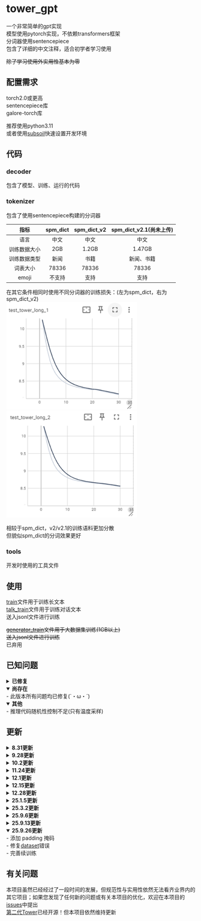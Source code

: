 # tower_gpt
一个非常简单的gpt实现<br>
模型使用pytorch实现，不依赖transformers框架<br>
分词器使用sentencepiece<br>
包含了详细的中文注释，适合初学者学习使用

~~除了学习使用外实用性基本为零~~

## 配置需求
torch2.0或更高<br>
sentencepiece库<br>
galore-torch库<br>

推荐使用python3.11<br>
或者使用[subsoil](https://github.com/midway2333/subsoil)快速设置开发环境
## 代码
### decoder
包含了模型、训练、运行的代码
### tokenizer
包含了使用sentencepiece构建的分词器<br>

|指标|spm_dict|spm_dict_v2|spm_dict_v2.1(尚未上传)|
|    :----:   |    :----:   |     :----:    |     :----:    |
|语言|中文|中文|中文|
|训练数据大小|2GB|1.2GB|1.47GB|
|训练数据类型|新闻|书籍|新闻、书籍|
|词表大小|78336|78336|78336|
|emoji|不支持|支持|支持|

在其它条件相同时使用不同分词器的训练损失：(左为spm_dict，右为spm_dict_v2)<br>
![spm_dict](https://github.com/midway2333/tower_gpt/blob/main/png_box/v1.png)
![spm_dict_v2](https://github.com/midway2333/tower_gpt/blob/main/png_box/v2.png)<br>

相较于spm_dict，v2/v2.1的训练语料更加分散<br>
但貌似spm_dict的分词效果更好

### tools
开发时使用的工具文件

## 使用
[train](https://github.com/midway2333/tower_gpt/blob/main/decoder/train.py)文件用于训练长文本<br>
[talk_train](https://github.com/midway2333/tower_gpt/blob/main/decoder/talk_train.py)文件用于训练对话文本<br>
送入jsonl文件进行训练<br>

~~<a href="https://github.com/midway2333/tower_gpt/blob/main/decoder/generator_train.py">generator_train</a>文件用于大数据集训练(1GB以上)~~<br>
~~送入jsonl文件进行训练~~<br>
已弃用

## 已知问题
<details close> 
<summary>  <b>已修复</b> </summary>
- 线性层与词向量权重共享不可用，代码以注释形式保留<br>
- <a href="https://github.com/midway2333/tower_gpt/blob/main/decoder/tfer_dataloader.py">tfer_dataloader</a>可能导致在同一个epoch中重复利用近似文本，部分训练文本无法利用的问题<br>
- mask无法识别padding并处理<br>
-<a href="https://github.com/midway2333/tower_gpt/blob/main/decoder/train.py">train</a>与<a href="https://github.com/midway2333/tower_gpt/blob/main/decoder/talk_train.py">talk_train</a>缺失梯度清除<br>
- 断点续训会在开始时出现loss增加的情况<br>
- <a href="https://github.com/midway2333/tower_gpt/blob/main/decoder/dataset.py">dataset</a>在加载器下无法遍历完整数据的问题<br/>
</details>

<details open> 
<summary>  <b>尚存在</b> </summary>
- 此版本所有问题均已修复(`・ω・´)<br/>
</details>

<details open> 
<summary>  <b>其他</b> </summary>
- 推理代码随机性控制不足(只有温度采样)<br/>
</details>

## 更新

<details close> 
<summary>  <b>8.31更新</b> </summary>
- 上传了<a href="https://github.com/midway2333/tower_gpt/blob/main/decoder/train.py">training</a>文件，新文件修复了<a href="https://github.com/midway2333/tower_gpt/blob/main/decoder/tfer_dataloader.py">tfer_dataloader</a>中的问题，同时为训练中添加了梯度裁剪，提高了代码在大数据量下的训练效率<br/>
</details>

<details close> 
<summary>  <b>9.28更新</b> </summary>
- 上传了<a href="https://github.com/midway2333/tower_gpt/blob/main/decoder/talk_train.py">talk_training</a>文件，新文件可以进行对话训练<br>
- 为<a href="https://github.com/midway2333/tower_gpt/blob/main/decoder/train.py">training</a>添加了梯度累计与混合精度，<a href="https://github.com/midway2333/tower_gpt/blob/main/decoder/talk_train.py">talk_training</a>同样具有这些新特性<br>
- 删除了过时训练文件<br/>
</details>

<details close> 
<summary>  <b>10.2更新</b> </summary>
- 对<a href="https://github.com/midway2333/tower_gpt/blob/main/decoder/model.py">模型文件</a>部分更改/优化<br>
- 修复线性层与词向量权重共享不可用的问题<br>
- 完善padding处理机制<br>
- 更换激活函数<br>
- 上传了新的工具文件<br/>
</details>

<details close> 
<summary>  <b>11.24更新</b> </summary>
- 上传了更新的<a href="https://github.com/midway2333/tower_gpt/blob/main/decoder/train.py">training</a>文件，此文件为实验性长文本训练文件<br>
- 优点是可以直接使用json训练，可以记录训练日志<br>
- 缺点是dataset对ram需求更大，dataset效率更低<br/>
</details>

<details close> 
<summary>  <b>12.1更新</b> </summary>
- 完善了<a href="https://github.com/midway2333/tower_gpt/blob/main/decoder/train.py">training</a>，现在此文件可以完成断点续训，并保存训练日志<br>
- 新的tokenizer<br>
- 删除了部分已不需要工具文件<br>
- 增加了新的工具文件<br/>
</details>

<details close> 
<summary>  <b>12.15更新</b> </summary>
- 对部分文件的重命名<br>
- 为<a href="https://github.com/midway2333/tower_gpt/blob/main/decoder/train.py">train</a>添加了测试集支持<br>
- 修复了<a href="https://github.com/midway2333/tower_gpt/blob/main/decoder/train.py">train</a>与<a href="https://github.com/midway2333/tower_gpt/blob/main/decoder/talk_train.py">talk_train</a>缺失梯度清除的问题<br>
- <del>我个若知居然4个月没发现这个问题</del> <br>
- 对<a href="https://github.com/midway2333/tower_gpt/blob/main/decoder/train.py">train</a>与<a href="https://github.com/midway2333/tower_gpt/blob/main/decoder/talk_train.py">talk_train</a>的代码优化
</details>

<details close> 
<summary>  <b>12.28更新</b> </summary>
- 拆分<a href="https://github.com/midway2333/tower_gpt/blob/main/decoder/train.py">train</a>为<a href="https://github.com/midway2333/tower_gpt/blob/main/decoder/train.py">train</a>与<a href="https://github.com/midway2333/tower_gpt/blob/main/decoder/dataset.py">dataset</a>，使代码结构更清晰<br>
- 添加了使用生成器的<a href="https://github.com/midway2333/tower_gpt/blob/main/decoder/generator_train.py">generator_train</a>，适用于大数据集的训练，防止内存泄漏<br>
- 为<a href="https://github.com/midway2333/tower_gpt/blob/main/decoder/train.py">train</a>添加了微调支持<br>
- 优化了<a href="https://github.com/midway2333/tower_gpt/blob/main/decoder/train.py">train</a>的log与断点续训<br>
- 代码注释优化<br/>
</details>

<details close> 
<summary>  <b>25.1.5更新</b> </summary>
- 为<a href="https://github.com/midway2333/tower_gpt/blob/main/decoder/train.py">train</a>与<a href="https://github.com/midway2333/tower_gpt/blob/main/decoder/generator_train.py">generator_train</a>添加优化器续存支持(修复断点续训会在开始时出现loss增加的情况)<br>
- 修改<a href="https://github.com/midway2333/tower_gpt/blob/main/decoder/model.py">模型文件</a>的Post layer normalization为Pre layer normalization<br>
- 修改了模型预设参数<br>
- 代码注释优化<br/>
</details>

<details close> 
<summary>  <b>25.3.2更新</b> </summary>
- 重构<a href="https://github.com/midway2333/tower_gpt/blob/main/decoder/train.py">train</a>与<a href="https://github.com/midway2333/tower_gpt/blob/main/decoder/talk_train.py">talk_train</a>代码文件，增加了一些新功能<br>
- 修复<a href="https://github.com/midway2333/tower_gpt/blob/main/decoder/dataset.py">dataset</a>在加载器下无法遍历完整数据的问题<br>
- <a href="https://github.com/midway2333/tower_gpt/blob/main/decoder/dataset.py">dataset</a>添加对</a>与<a href="https://github.com/midway2333/tower_gpt/blob/main/decoder/talk_train.py">talk_train</a>的数据加载支持<br>
- 新添<a href="https://github.com/midway2333/tower_gpt/blob/main/decoder/dpo_train.py">dpo_train</a>与<a href="https://github.com/midway2333/tower_gpt/blob/main/decoder/dpo_dataset.py">dpo_dataset</a>，旨在支持dpo训练<br>
- 工具文件结构优化<br>
</details>

<details close> 
<summary>  <b>25.9.6更新</b> </summary>
- 剔除了一些不必要的线性偏置<br>
- 修复训练文件的进度条预测时间显示问题<br>
- <del>我就说项目还会更新的吧.jpg</del> <br>
</details>

<details close> 
<summary>  <b>25.9.13更新</b> </summary>
- 重构多头，提高并行效率<br>
- 修改位置编码为内嵌式RoPE<br>
- 为模型添加 init 方法<br>
</details>

<details open> 
<summary>  <b>25.9.26更新</b> </summary>
- 添加 padding 掩码<br>
- 修复<a href="https://github.com/midway2333/tower_gpt/blob/main/decoder/dataset.py">dataset</a>错误<br>
- 完善续训练
</details>

## 有关问题
本项目虽然已经经过了一段时间的发展，但规范性与实用性依然无法看齐业界内的其它项目；如果您发现了任何新的问题或有关本项目的优化，欢迎在本项目的[issues](https://github.com/midway2333/tower_gpt/issues)中提出<br>
[第二代Tower](https://github.com/midway2333/Tower2)已经开源！但本项目依然维持更新

